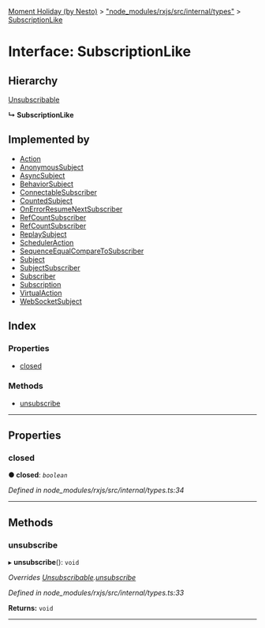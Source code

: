 [Moment Holiday (by Nesto)](../README.md) > ["node_modules/rxjs/src/internal/types"](../modules/_node_modules_rxjs_src_internal_types_.md) > [SubscriptionLike](../interfaces/_node_modules_rxjs_src_internal_types_.subscriptionlike.md)

# Interface: SubscriptionLike

## Hierarchy

 [Unsubscribable](_node_modules_rxjs_src_internal_types_.unsubscribable.md)

**↳ SubscriptionLike**

## Implemented by

* [Action](../classes/_node_modules_rxjs_src_internal_scheduler_action_.action.md)
* [AnonymousSubject](../classes/_node_modules_rxjs_src_internal_subject_.anonymoussubject.md)
* [AsyncSubject](../classes/_node_modules_rxjs_src_internal_asyncsubject_.asyncsubject.md)
* [BehaviorSubject](../classes/_node_modules_rxjs_src_internal_behaviorsubject_.behaviorsubject.md)
* [ConnectableSubscriber](../classes/_node_modules_rxjs_src_internal_observable_connectableobservable_.connectablesubscriber.md)
* [CountedSubject](../classes/_node_modules_rxjs_src_internal_operators_windowtime_.countedsubject.md)
* [OnErrorResumeNextSubscriber](../classes/_node_modules_rxjs_src_internal_operators_onerrorresumenext_.onerrorresumenextsubscriber.md)
* [RefCountSubscriber](../classes/_node_modules_rxjs_src_internal_operators_refcount_.refcountsubscriber.md)
* [RefCountSubscriber](../classes/_node_modules_rxjs_src_internal_observable_connectableobservable_.refcountsubscriber.md)
* [ReplaySubject](../classes/_node_modules_rxjs_src_internal_replaysubject_.replaysubject.md)
* [SchedulerAction](_node_modules_rxjs_src_internal_types_.scheduleraction.md)
* [SequenceEqualCompareToSubscriber](../classes/_node_modules_rxjs_src_internal_operators_sequenceequal_.sequenceequalcomparetosubscriber.md)
* [Subject](../classes/_node_modules_rxjs_src_internal_subject_.subject.md)
* [SubjectSubscriber](../classes/_node_modules_rxjs_src_internal_subject_.subjectsubscriber.md)
* [Subscriber](../classes/_node_modules_rxjs_src_internal_subscriber_.subscriber.md)
* [Subscription](../classes/_node_modules_rxjs_src_internal_subscription_.subscription.md)
* [VirtualAction](../classes/_node_modules_rxjs_src_internal_scheduler_virtualtimescheduler_.virtualaction.md)
* [WebSocketSubject](../classes/_node_modules_rxjs_src_internal_observable_dom_websocketsubject_.websocketsubject.md)

## Index

### Properties

* [closed](_node_modules_rxjs_src_internal_types_.subscriptionlike.md#closed)

### Methods

* [unsubscribe](_node_modules_rxjs_src_internal_types_.subscriptionlike.md#unsubscribe)

---

## Properties

<a id="closed"></a>

###  closed

**● closed**: *`boolean`*

*Defined in node_modules/rxjs/src/internal/types.ts:34*

___

## Methods

<a id="unsubscribe"></a>

###  unsubscribe

▸ **unsubscribe**(): `void`

*Overrides [Unsubscribable](_node_modules_rxjs_src_internal_types_.unsubscribable.md).[unsubscribe](_node_modules_rxjs_src_internal_types_.unsubscribable.md#unsubscribe)*

*Defined in node_modules/rxjs/src/internal/types.ts:33*

**Returns:** `void`

___

